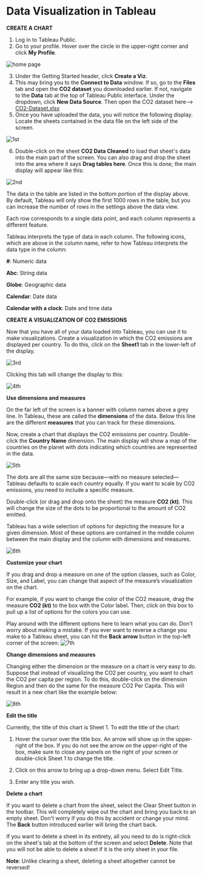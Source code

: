 # Data Visualization in Tableau

**CREATE A CHART**

1. Log in to Tableau Public. 
2. Go to your profile. Hover over the circle in the upper-right corner and click **My Profile**.

![home page](https://user-images.githubusercontent.com/3311519/178914751-7b7fe3e0-e3a1-4d39-82fd-c019fe557788.png)

3. Under the Getting Started header, click **Create a Viz**.
4. This may bring you to the **Connect to Data** window. If so, go to the **Files** tab and open the **CO2 dataset** you downloaded earlier. If not, navigate to the **Data** tab at the top of Tableau Public interface. Under the dropdown, click **New Data Source**. Then open the CO2 dataset here--> [CO2-Dataset.xlsx](https://github.com/amanz/Tableau/files/9109128/CO2-Dataset.xlsx)
5. Once you have uploaded the data, you will notice the following display. Locate the sheets contained in the data file on the left side of the screen.

![1st](https://user-images.githubusercontent.com/3311519/178917890-6ed75769-f583-4a7d-9784-0af3e8d90d72.png)


6. Double-click on the sheet **CO2 Data Cleaned** to load that sheet's data into the main part of the screen. You can also drag and drop the sheet into the area where it says **Drag tables here**. Once this is done, the main display will appear like this:

![2nd](https://user-images.githubusercontent.com/3311519/178917370-36a2aec1-2638-4ce3-aa86-0404c1ff2c96.png)

The data in the table are listed in the bottom portion of the display above. By default, Tableau will only show the first 1000 rows in the table, but you can increase the number of rows in the settings above the data view.

Each row corresponds to a single data point, and each column represents a different feature.

Tableau interprets the type of data in each column. The following icons, which are above in the column name, refer to how Tableau interprets the data type in the column:

**#**: Numeric data

**Abc**: String data

**Globe**: Geographic data

**Calendar**: Date data

**Calendar with a clock**: Date and time data



**CREATE A VISUALIZATION OF CO2 EMISSIONS**

Now that you have all of your data loaded into Tableau, you can use it to make visualizations. Create a visualization in which the CO2 emissions are displayed per country.
To do this, click on the **Sheet1** tab in the lower-left of the display.

![3rd](https://user-images.githubusercontent.com/3311519/178918664-a8c68e39-4da3-4dc0-950b-f7793a84c778.png)

Clicking this tab will change the display to this:

![4th](https://user-images.githubusercontent.com/3311519/178920156-8ccdca2c-419a-4a8d-95f3-326218b43496.png)

**Use dimensions and measures**

On the far left of the screen is a banner with column names above a grey line. In Tableau, these are called the **dimensions** of the data. Below this line are the different **measures** that you can track for these dimensions. 

Now, create a chart that displays the CO2 emissions per country. Double-click the **Country Name** dimension. The main display will show a map of the countries on the planet with dots indicating which countries are represented in the data.

![5th](https://user-images.githubusercontent.com/3311519/178921064-2af31d0b-387a-4ab3-813c-46cc6f48fea6.png)


The dots are all the same size because—with no measure selected—Tableau defaults to scale each country equally. If you want to scale by CO2 emissions, you need to include a specific measure.

Double-click (or drag and drop onto the sheet) the measure **CO2 (kt)**. This will change the size of the dots to be proportional to the amount of CO2 emitted.

Tableau has a wide selection of options for depicting the measure for a given dimension. Most of these options are contained in the middle column between the main display and the column with dimensions and measures.

![6th](https://user-images.githubusercontent.com/3311519/178921661-012666cf-ec3e-4682-920c-aa4acdcddeeb.png)


**Customize your chart**

If you drag and drop a measure on one of the option classes, such as Color, Size, and Label, you can change that aspect of the measure’s visualization on the chart. 

For example, if you want to change the color of the CO2 measure, drag the measure **CO2 (kt)** to the box with the Color label. Then, click on this box to pull up a list of options for the colors you can use.

Play around with the different options here to learn what you can do. Don't worry about making a mistake. If you ever want to reverse a change you make to a Tableau sheet, you can hit the **Back arrow** button in the top-left corner of the screen:
![7th](https://user-images.githubusercontent.com/3311519/178921992-df465385-e306-4387-8c7f-ad2da5443956.png)


**Change dimensions and measures**

Changing either the dimension or the measure on a chart is very easy to do. Suppose that instead of visualizing the CO2 per country, you want to chart the CO2 per capita per region. To do this, double-click on the dimension Region and then do the same for the measure CO2 Per Capita. This will result in a new chart like the example below:

![8th](https://user-images.githubusercontent.com/3311519/178922887-f9a4e9db-c71b-4995-9cdc-cf961f205e23.png)


**Edit the title**

Currently, the title of this chart is Sheet 1. To edit the title of the chart:

1. Hover the cursor over the title box. An arrow will show up in the upper-right of the box. If you do not see the arrow on the upper-right of the box, make sure to close any panels on the right of your screen or double-click Sheet 1 to change the title. 

2. Click on this arrow to bring up a drop-down menu. Select Edit Title.

3. Enter any title you wish.

**Delete a chart**

If you want to delete a chart from the sheet, select the Clear Sheet button in the toolbar.
This will completely wipe out the chart and bring you back to an empty sheet. Don't worry if you do this by accident or change your mind. The **Back** button introduced earlier will bring the chart back.

If you want to delete a sheet in its entirety, all you need to do is right-click on the sheet's tab at the bottom of the screen and select **Delete**. Note that you will not be able to delete a sheet if it is the only sheet in your file.

**Note**: Unlike clearing a sheet, deleting a sheet altogether cannot be reversed!





